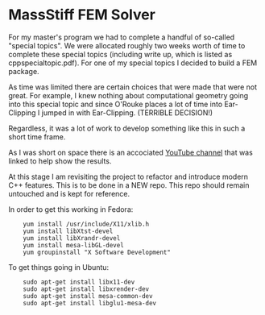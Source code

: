 # MassStiff FEM Solver

For my master's program we had to complete a handful of so-called "special topics". We were allocated roughly two weeks
worth of time to complete these special topics (including write up, which is listed as cppspecialtopic.pdf). For one of my special topics I decided to build a FEM package.

As time was limited there are certain choices that were made that were not great. For example, I knew nothing about
computational geometry going into this special topic and since O'Rouke places a lot of time into Ear-Clipping I jumped
in with Ear-Clipping. (TERRIBLE DECISION!)

Regardless, it was a lot of work to develop something like this in such a short time frame.

As I was short on space there is an accociated <a href="https://www.youtube.com/channel/UCOSpHsqVj2jfoL8hdNlRYrg
" target="_blank"> YouTube channel</a> that was linked to help show the results.

At this stage I am revisiting the project to refactor and introduce modern C++ features. This is to be done in a NEW repo. This repo should remain untouched and is kept for reference. 

In order to get this working in Fedora:

        yum install /usr/include/X11/xlib.h
        yum install libXtst-devel
        yum install libXrandr-devel
        yum install mesa-libGL-devel
        yum groupinstall "X Software Development"

To get things going in Ubuntu: 

        sudo apt-get install libx11-dev
        sudo apt-get install libxrender-dev
        sudo apt-get install mesa-common-dev
        sudo apt-get install libglu1-mesa-dev
